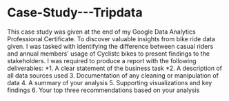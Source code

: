 # Case-Study---Tripdata
  This case study was given at the end of my Google Data Analytics Professional Certificate. To discover valuable insights from bike ride data given. I was tasked with identifying the difference between casual riders and annual members' usage of Cyclistc bikes to present findings to the stakeholders.
    I was required to produce a report with the following deliverables:
      *1. A clear statement of the business task
      *2. A description of all data sources used
      3. Documentation of any cleaning or manipulation of data
      4. A summary of your analysis
      5. Supporting visualizations and key findings
      6. Your top three recommendations based on your analysis
